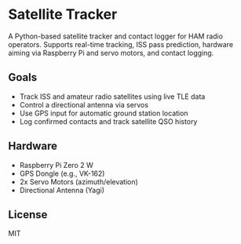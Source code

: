 # Satellite Tracker

A Python-based satellite tracker and contact logger for HAM radio operators. Supports real-time tracking, ISS pass prediction, hardware aiming via Raspberry Pi and servo motors, and contact logging.

## Goals
- Track ISS and amateur radio satellites using live TLE data
- Control a directional antenna via servos
- Use GPS input for automatic ground station location
- Log confirmed contacts and track satellite QSO history

## Hardware
- Raspberry Pi Zero 2 W
- GPS Dongle (e.g., VK-162)
- 2x Servo Motors (azimuth/elevation)
- Directional Antenna (Yagi)

## License
MIT
